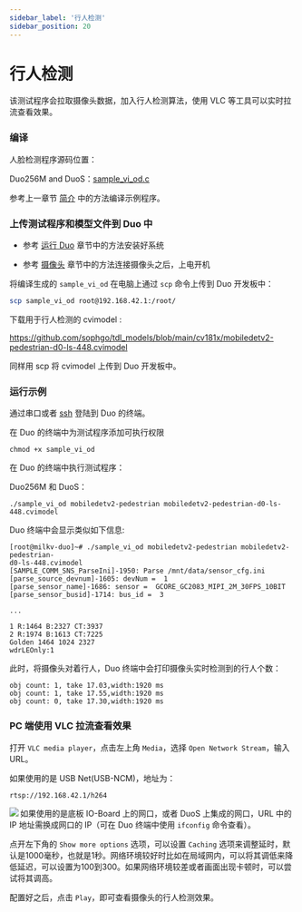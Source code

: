 ```yaml
---
sidebar_label: '行人检测'
sidebar_position: 20
---
```


# 行人检测

该测试程序会拉取摄像头数据，加入行人检测算法，使用 VLC 等工具可以实时拉流查看效果。

### 编译

人脸检测程序源码位置：

 Duo256M and DuoS：[sample_vi_od.c](https://github.com/milkv-duo/cvitek-tdl-sdk-sg200x/blob/main/sample/cvi_tdl/sample_vi_od.c)

参考上一章节 [简介](https://milkv.io/zh/docs/duo/application-development/tdl-sdk/tdl-sdk-introduction) 中的方法编译示例程序。

### 上传测试程序和模型文件到 Duo 中

- 参考 [运行 Duo](https://milkv.io/zh/docs/duo/getting-started/boot) 章节中的方法安装好系统

- 参考 [摄像头](https://milkv.io/zh/docs/duo/camera/gc2083) 章节中的方法连接摄像头之后，上电开机

将编译生成的 `sample_vi_od` 在电脑上通过 `scp` 命令上传到 Duo 开发板中：

```bash
scp sample_vi_od root@192.168.42.1:/root/
```

下载用于行人检测的 cvimodel :

https://github.com/sophgo/tdl_models/blob/main/cv181x/mobiledetv2-pedestrian-d0-ls-448.cvimodel

同样用 scp 将 cvimodel 上传到 Duo 开发板中。

### 运行示例

通过串口或者 [ssh](https://milkv.io/zh/docs/duo/getting-started/setup#ssh) 登陆到 Duo 的终端。

在 Duo 的终端中为测试程序添加可执行权限
```
chmod +x sample_vi_od
```

在 Duo 的终端中执行测试程序：

Duo256M 和 DuoS：
```
./sample_vi_od mobiledetv2-pedestrian mobiledetv2-pedestrian-d0-ls-448.cvimodel
```

Duo 终端中会显示类似如下信息:
```
[root@milkv-duo]~# ./sample_vi_od mobiledetv2-pedestrian mobiledetv2-pedestrian-
d0-ls-448.cvimodel
[SAMPLE_COMM_SNS_ParseIni]-1950: Parse /mnt/data/sensor_cfg.ini
[parse_source_devnum]-1605: devNum =  1
[parse_sensor_name]-1686: sensor =  GCORE_GC2083_MIPI_2M_30FPS_10BIT
[parse_sensor_busid]-1714: bus_id =  3

...

1 R:1464 B:2327 CT:3937
2 R:1974 B:1613 CT:7225
Golden 1464 1024 2327
wdrLEOnly:1

```
此时，将摄像头对着行人，Duo 终端中会打印摄像头实时检测到的行人个数：
```
obj count: 1, take 17.03,width:1920 ms
obj count: 1, take 17.55,width:1920 ms
obj count: 0, take 17.30,width:1920 ms
```
### PC 端使用 VLC 拉流查看效果

打开 `VLC media player`，点击左上角 `Media`，选择 `Open Network Stream`，输入 URL。

如果使用的是 USB Net(USB-NCM)，地址为：
```
rtsp://192.168.42.1/h264
```

<Image src='/docs/duo/duo-vlc-stream-setup.jpg' minWidth='40%' maxWidth='60%' align='left' />


如果使用的是底板 IO-Board 上的网口，或者 DuoS 上集成的网口，URL 中的 IP 地址需换成网口的 IP（可在 Duo 终端中使用 `ifconfig` 命令查看）。

点开左下角的 `Show more options` 选项，可以设置 `Caching` 选项来调整延时，默认是1000毫秒，也就是1秒。网络环境较好时比如在局域网内，可以将其调低来降低延迟，可以设置为100到300。如果网络环境较差或者画面出现卡顿时，可以尝试将其调高。

配置好之后，点击 `Play`，即可查看摄像头的行人检测效果。


